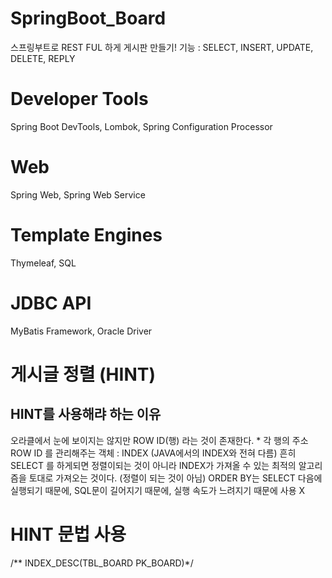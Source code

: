 # SpringBoot_Board
스프링부트로 REST FUL 하게 게시판 만들기!
기능 : SELECT, INSERT, UPDATE, DELETE, REPLY 

# Developer Tools
Spring Boot DevTools, 
Lombok, 
Spring Configuration Processor

# Web
Spring Web, 
Spring Web Service

# Template Engines
Thymeleaf, 
SQL

# JDBC API
MyBatis Framework, 
Oracle Driver

# 게시글 정렬 (HINT)
## HINT를 사용해랴 하는 이유
오라클에서 눈에 보이지는 않지만 ROW ID(행) 라는 것이 존재한다. * 각 행의 주소
ROW ID 를 관리해주는 객체 : INDEX (JAVA에서의 INDEX와 전혀 다름)
흔히 SELECT 를 하게되면 정렬이되는 것이 아니라 INDEX가 가져올 수 있는 최적의 알고리즘을 토대로 가져오는 것이다. (정렬이 되는 것이 아님)
ORDER BY는 SELECT 다음에 실행되기 때문에, SQL문이 길어지기 때문에, 실행 속도가 느려지기 때문에 사용 X
# HINT 문법 사용
/** INDEX_DESC(TBL_BOARD PK_BOARD)*/
